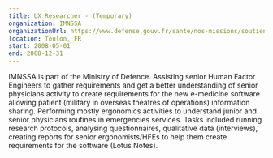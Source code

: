 ```yaml
---
title: UX Researcher - (Temporary)
organization: IMNSSA
organizationUrl: https://www.defense.gouv.fr/sante/nos-missions/soutien-medical/hopitaux-militaires/hnia-sainte-anne-toulon-83
location: Toulon, FR
start: 2008-05-01
end: 2008-12-31
---
```


IMNSSA is part of the Ministry of Defence.
Assisting senior Human Factor Engineers to gather requirements and get a better understanding of senior physicians activity to create requirements for the new e-medicine software allowing patient (military in overseas theatres of operations) information sharing.
Performing mostly ergonomics activities to understand junior and senior physicians routines in emergencies services.
Tasks included running research protocols, analysing questionnaires, qualitative data (interviews), creating reports for senior ergonomists/HFEs to help them create requirements for the software (Lotus Notes).